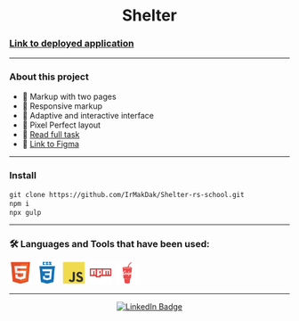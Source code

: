 <h1 align="center">
  Shelter
</h1>

### [Link to deployed application](https://irmakdak.github.io/Shelter-rs-school/src/pages/main/)

---

### About this project
- 🌱 Markup with two pages
- 🌼 Responsive markup
- 🌸 Adaptive and interactive interface
- 📝 Pixel Perfect layout 
- 📄 [Read full task](https://github.com/rolling-scopes-school/js-fe-course-en/blob/main/tasks/shelter/README.md#shelter)
- :bread: [Link to Figma](https://www.figma.com/file/tKcmzkARtMUFQAR9VLdLkl/shelter-dom?node-id=94-43&t=Umn6gmCco2I7900A-0)

---

### Install
```
git clone https://github.com/IrMakDak/Shelter-rs-school.git
npm i
npx gulp
```

---

### :hammer_and_wrench: Languages and Tools that have been used:

<div>
  <img src="https://github.com/devicons/devicon/blob/master/icons/html5/html5-original.svg" title="HTML5" alt="HTML" width="40" height="40"/>&nbsp;
  <img src="https://github.com/devicons/devicon/blob/master/icons/css3/css3-plain-wordmark.svg"  title="CSS3" alt="CSS" width="40" height="40"/>&nbsp;
  <img src="https://github.com/devicons/devicon/blob/master/icons/javascript/javascript-original.svg" title="JavaScript" alt="JavaScript" width="40" height="40"/>&nbsp;
  <img src="https://github.com/devicons/devicon/blob/master/icons/npm/npm-original-wordmark.svg" title="npm" alt="npm" width="40" height="40"/>&nbsp;
   <img src="https://github.com/devicons/devicon/blob/master/icons/gulp/gulp-plain.svg" title="gulp" alt="gulp" width="40" height="40"/>&nbsp;
</div>

---

<div id="badges" align="center">
  <a href="https://www.linkedin.com/in/ir-makedonskaya-ximkd/">
    <img src="https://img.shields.io/badge/LinkedIn-blue?style=for-the-badge&logo=linkedin&logoColor=white" alt="LinkedIn Badge"/>
  </a>
</div>
